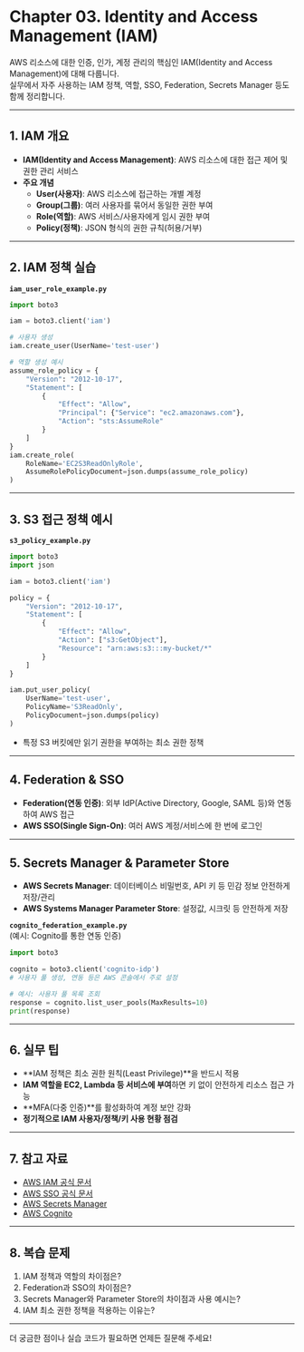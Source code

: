 # Chapter 03. Identity and Access Management (IAM)

AWS 리소스에 대한 인증, 인가, 계정 관리의 핵심인 IAM(Identity and Access Management)에 대해 다룹니다.  
실무에서 자주 사용하는 IAM 정책, 역할, SSO, Federation, Secrets Manager 등도 함께 정리합니다.

---

## 1. IAM 개요

- **IAM(Identity and Access Management)**: AWS 리소스에 대한 접근 제어 및 권한 관리 서비스
- **주요 개념**
  - **User(사용자)**: AWS 리소스에 접근하는 개별 계정
  - **Group(그룹)**: 여러 사용자를 묶어서 동일한 권한 부여
  - **Role(역할)**: AWS 서비스/사용자에게 임시 권한 부여
  - **Policy(정책)**: JSON 형식의 권한 규칙(허용/거부)

---

## 2. IAM 정책 실습

**`iam_user_role_example.py`**
```python
import boto3

iam = boto3.client('iam')

# 사용자 생성
iam.create_user(UserName='test-user')

# 역할 생성 예시
assume_role_policy = {
    "Version": "2012-10-17",
    "Statement": [
        {
            "Effect": "Allow",
            "Principal": {"Service": "ec2.amazonaws.com"},
            "Action": "sts:AssumeRole"
        }
    ]
}
iam.create_role(
    RoleName='EC2S3ReadOnlyRole',
    AssumeRolePolicyDocument=json.dumps(assume_role_policy)
)
```

---

## 3. S3 접근 정책 예시

**`s3_policy_example.py`**
```python
import boto3
import json

iam = boto3.client('iam')

policy = {
    "Version": "2012-10-17",
    "Statement": [
        {
            "Effect": "Allow",
            "Action": ["s3:GetObject"],
            "Resource": "arn:aws:s3:::my-bucket/*"
        }
    ]
}

iam.put_user_policy(
    UserName='test-user',
    PolicyName='S3ReadOnly',
    PolicyDocument=json.dumps(policy)
)
```
- 특정 S3 버킷에만 읽기 권한을 부여하는 최소 권한 정책

---

## 4. Federation & SSO

- **Federation(연동 인증)**: 외부 IdP(Active Directory, Google, SAML 등)와 연동하여 AWS 접근
- **AWS SSO(Single Sign-On)**: 여러 AWS 계정/서비스에 한 번에 로그인

---

## 5. Secrets Manager & Parameter Store

- **AWS Secrets Manager**: 데이터베이스 비밀번호, API 키 등 민감 정보 안전하게 저장/관리
- **AWS Systems Manager Parameter Store**: 설정값, 시크릿 등 안전하게 저장

**`cognito_federation_example.py`**  
(예시: Cognito를 통한 연동 인증)
```python
import boto3

cognito = boto3.client('cognito-idp')
# 사용자 풀 생성, 연동 등은 AWS 콘솔에서 주로 설정

# 예시: 사용자 풀 목록 조회
response = cognito.list_user_pools(MaxResults=10)
print(response)
```

---

## 6. 실무 팁

- **IAM 정책은 최소 권한 원칙(Least Privilege)**을 반드시 적용
- **IAM 역할을 EC2, Lambda 등 서비스에 부여**하면 키 없이 안전하게 리소스 접근 가능
- **MFA(다중 인증)**를 활성화하여 계정 보안 강화
- **정기적으로 IAM 사용자/정책/키 사용 현황 점검**

---

## 7. 참고 자료

- [AWS IAM 공식 문서](https://docs.aws.amazon.com/ko_kr/IAM/latest/UserGuide/introduction.html)
- [AWS SSO 공식 문서](https://docs.aws.amazon.com/ko_kr/singlesignon/latest/userguide/what-is.html)
- [AWS Secrets Manager](https://docs.aws.amazon.com/ko_kr/secretsmanager/latest/userguide/intro.html)
- [AWS Cognito](https://docs.aws.amazon.com/ko_kr/cognito/latest/developerguide/cognito-user-identity-pools.html)

---

## 8. 복습 문제

1. IAM 정책과 역할의 차이점은?
2. Federation과 SSO의 차이점은?
3. Secrets Manager와 Parameter Store의 차이점과 사용 예시는?
4. IAM 최소 권한 정책을 적용하는 이유는?

---

더 궁금한 점이나 실습 코드가 필요하면 언제든 질문해 주세요!
